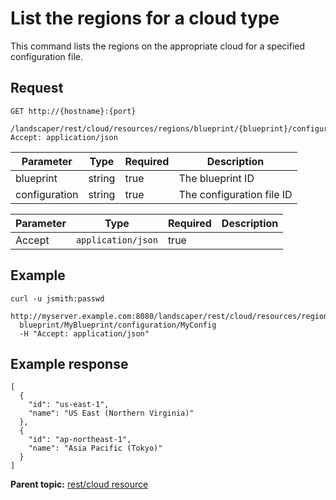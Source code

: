 # List the regions for a cloud type

This command lists the regions on the appropriate cloud for a specified configuration file.

## Request

```
GET http://{hostname}:{port}
  /landscaper/rest/cloud/resources/regions/blueprint/{blueprint}/configuration/{configuration}
Accept: application/json

```

|Parameter|Type|Required|Description|
|---------|----|--------|-----------|
|blueprint|string|true|The blueprint ID|
|configuration|string|true|The configuration file ID|

|Parameter|Type|Required|Description|
|---------|----|--------|-----------|
|Accept|`application/json`|true| |

## Example

```
curl -u jsmith:passwd 
  http://myserver.example.com:8080/landscaper/rest/cloud/resources/regions/
  blueprint/MyBlueprint/configuration/MyConfig
  -H "Accept: application/json"
```

## Example response

```
[
  {
    "id": "us-east-1",
    "name": "US East (Northern Virginia)"
  },
  {
    "id": "ap-northeast-1",
    "name": "Asia Pacific (Tokyo)"
  }
]
```

**Parent topic:** [rest/cloud resource](../../com.ibm.edt.api.doc/topics/rest_cloud.md)

